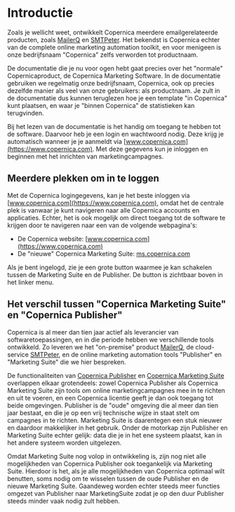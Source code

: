 Introductie
===========

Zoals je wellicht weet, ontwikkelt Copernica meerdere emailgerelateerde 
producten, zoals [MailerQ](https://www.mailerq.com) en 
[SMTPeter](https://www.smtpeter.com). Het bekendst is Copernica echter van
de complete online marketing automation toolkit, en voor menigeen is onze
bedrijfsnaam "Copernica" zelfs verworden tot productnaam. 

De documentatie die je nu voor ogen hebt gaat precies over het "normale"
Copernicaproduct, de Copernica Marketing Software. In de documentatie gebruiken 
we regelmatig onze bedrijfsnaam, Copernica, ook op precies dezelfde manier 
als veel van onze gebruikers: als productnaam. Je zult in de documentatie dus 
kunnen teruglezen hoe je een template "in Copernica" kunt plaatsen, en waar 
je "binnen Copernica" de statistieken kan terugvinden.

Bij het lezen van de documentatie is het handig om toegang te hebben
tot de software. Daarvoor heb je een login en wachtwoord nodig. Deze krijg je 
automatisch wanneer je je aanmeldt via [www.copernica.com](https://www.copernica.com).
Met deze gegevens kun je inloggen en beginnen met het inrichten van 
marketingcampagnes.


Meerdere plekken om in te loggen
--------------------------------
Met de Copernica logingegevens, kan je het beste inloggen via [www.copernica.com](https://www.copernica.com), 
omdat het de centrale plek is vanwaar je kunt navigeren naar alle Copernica accounts en applicaties. 
Echter, het is ook mogelijk om direct toegang tot de software te krijgen door te navigeren naar 
een van de volgende webpagina's:

* De Copernica website: [www.copernica.com](https://www.copernica.com)
* De "nieuwe" Copernica Marketing Suite: [ms.copernica.com](https://ms.copernica.com)

Als je bent ingelogd, zie je een grote button waarmee je kan schakelen tussen de Marketing Suite 
en de Publisher.
De button is zichtbaar boven in het linker menu.


Het verschil tussen "Copernica Marketing Suite" en "Copernica Publisher"
------------------------------------------------------------------------

Copernica is al meer dan tien jaar actief als leverancier van softwaretoepassingen,
en in die periode hebben we verschillende tools ontwikkeld. Zo leveren we het
"on-premise" product [MailerQ](https://www.mailerq.com), de cloud-service
[SMTPeter](https://www.smtpeter.com), en de online marketing automation tools 
"Publisher" en "Marketing Suite" die we hier bespreken.

De functionaliteiten van [Copernica Publisher](https://publisher.copernica.nl) en 
[Copernica Marketing Suite](https://ms.copernica.com) overlappen elkaar 
grotendeels: zowel Copernica Publisher als Copernica Marketing Suite zijn tools om 
online marketingcampagnes mee in te richten en uit te voeren, en een Copernica licentie 
geeft je dan ook toegang tot beide omgevingen. Publisher is de "oude" omgeving die al 
meer dan tien jaar bestaat, en die je op een vrij technische wijze in staat stelt om campagnes
in te richten. Marketing Suite is daarentegen een stuk nieuwer en daardoor makkelijker
in het gebruik. Onder de motorkap zijn Publisher en Marketing Suite echter gelijk: 
data die je in het ene systeem plaatst, kan in het andere systeem worden uitgelezen.

Omdat Marketing Suite nog volop in ontwikkeling is, zijn nog niet alle mogelijkheden
van Copernica Publisher ook toegankelijk via Marketing Suite. Hierdoor is het, als je alle
mogelijkheden van Copernica optimaal wilt benutten, soms nodig om te wisselen
tussen de oude Publisher en de nieuwe Marketing Suite. Gaandeweg worden echter steeds
meer functies omgezet van Publisher naar MarketingSuite zodat je op den duur 
Publisher steeds minder vaak nodig zult hebben.

